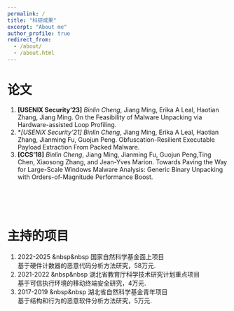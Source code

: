 ```yaml
---
permalink: /
title: "科研成果"
excerpt: "About me"
author_profile: true
redirect_from: 
  - /about/
  - /about.html
---
```




论文
======
1.  **[USENIX Security’23]** *Binlin Cheng*, Jiang Ming, Erika A Leal, Haotian Zhang, Jiang Ming. On the Feasibility of Malware Unpacking via Hardware-assisted Loop Profiling.
1. **[USENIX Security’21]* *Binlin Cheng*, Jiang Ming, Erika A Leal, Haotian Zhang, Jianming Fu, Guojun Peng. Obfuscation-Resilient Executable Payload Extraction From Packed Malware. 
1. **[CCS’18]** *Binlin Cheng*, Jiang Ming, Jianming Fu, Guojun Peng,Ting Chen, Xiaosong Zhang, and Jean-Yves Marion. Towards Paving the Way for Large-Scale Windows Malware Analysis: Generic Binary Unpacking with Orders-of-Magnitude Performance Boost.


<br/><br/><br/>


主持的项目
======
1. 2022-2025 	 &nbsp&nbsp 国家自然科学基金面上项目
<br/>基于硬件计数器的恶意代码分析方法研究，58万元.
3. 2021-2022	 &nbsp&nbsp 湖北省教育厅科学技术研究计划重点项目
<br/>基于可信执行环境的移动终端安全研究，4万元.
5. 2017-2019	 &nbsp&nbsp 湖北省自然科学基金青年项目 
<br/> 基于结构和行为的恶意软件分析方法研究，5万元.


